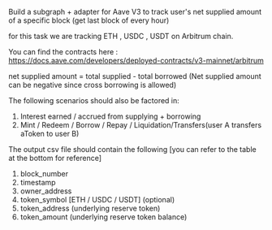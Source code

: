 Build a subgraph + adapter for Aave V3 to track user's net supplied amount of a specific block (get last block of every hour)

for this task we are tracking ETH , USDC , USDT on Arbitrum chain.

You can find the contracts here : https://docs.aave.com/developers/deployed-contracts/v3-mainnet/arbitrum

net supplied amount = total supplied - total borrowed
(Net supplied amount can be negative since cross borrowing is allowed)

The following scenarios should also be factored in:
1) Interest earned / accrued from supplying + borrowing 
2) Mint / Redeem / Borrow / Repay / Liquidation/Transfers(user A transfers aToken to user B)

The output csv file should contain the following [you can refer to the table at the bottom for reference]

1) block_number
2) timestamp
3) owner_address
4) token_symbol [ETH / USDC / USDT] (optional)
5) token_address (underlying reserve token)
6) token_amount (underlying reserve token balance)
